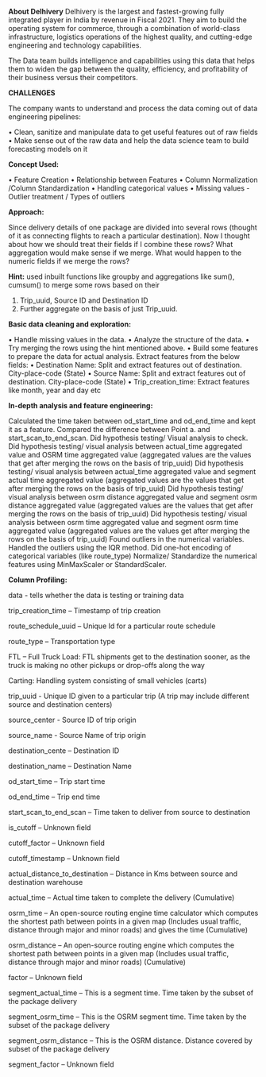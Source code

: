 **About Delhivery**
Delhivery is the largest and fastest-growing fully integrated player in India by revenue in Fiscal 2021. 
They aim to build the operating system for commerce, through a combination of world-class infrastructure, 
logistics operations of the highest quality, and cutting-edge engineering and technology capabilities.

The Data team builds intelligence and capabilities using this data that helps them to widen the gap between the quality, 
efficiency, and profitability of their business versus their competitors.


**CHALLENGES**

The company wants to understand and process the data coming out of data engineering pipelines:

• Clean, sanitize and manipulate data to get useful features out of raw fields
• Make sense out of the raw data and help the data science team to build forecasting models on it


**Concept Used:**

• Feature Creation
• Relationship between Features
• Column Normalization /Column Standardization
• Handling categorical values
• Missing values - Outlier treatment / Types of outliers


**Approach:**

Since delivery details of one package are divided into several rows (thought of it as connecting flights to reach a particular destination). 
Now I thought about how we should treat their fields if I combine these rows? What aggregation would make sense if we merge. 
What would happen to the numeric fields if we merge the rows?

**Hint:** used inbuilt functions like groupby and aggregations like sum(), cumsum() to merge some rows based on their 
1. Trip_uuid, Source ID and Destination ID
2. Further aggregate on the basis of just Trip_uuid.


**Basic data cleaning and exploration:**

• Handle missing values in the data.
• Analyze the structure of the data.
• Try merging the rows using the hint mentioned above.
• Build some features to prepare the data for actual analysis. Extract features from the below fields:
• Destination Name: Split and extract features out of destination. City-place-code (State)
• Source Name: Split and extract features out of destination. City-place-code (State)
• Trip_creation_time: Extract features like month, year and day etc


**In-depth analysis and feature engineering:**

Calculated the time taken between od_start_time and od_end_time and kept it as a feature.
Compared the difference between Point a. and start_scan_to_end_scan. Did hypothesis testing/ Visual analysis to check.
Did hypothesis testing/ visual analysis between actual_time aggregated value and OSRM time aggregated value (aggregated values are the values that get after merging the rows on the basis of trip_uuid)
Did hypothesis testing/ visual analysis between actual_time aggregated value and segment actual time aggregated value (aggregated values are the values that get after merging the rows on the basis of trip_uuid)
Did hypothesis testing/ visual analysis between osrm distance aggregated value and segment osrm distance aggregated value (aggregated values are the values that get after merging the rows on the basis of trip_uuid)
Did hypothesis testing/ visual analysis between osrm time aggregated value and segment osrm time aggregated value (aggregated values are the values get after merging the rows on the basis of trip_uuid)
Found outliers in the numerical variables.
Handled the outliers using the IQR method.
Did one-hot encoding of categorical variables (like route_type)
Normalize/ Standardize the numerical features using MinMaxScaler or StandardScaler.


**Column Profiling:**

data - tells whether the data is testing or training data

trip_creation_time – Timestamp of trip creation

route_schedule_uuid – Unique Id for a particular route schedule

route_type – Transportation type 

FTL – Full Truck Load: FTL shipments get to the destination sooner, as the truck is making no other pickups or drop-offs along the way

Carting: Handling system consisting of small vehicles (carts)

trip_uuid - Unique ID given to a particular trip (A trip may include different source and destination centers)

source_center - Source ID of trip origin

source_name - Source Name of trip origin

destination_cente – Destination ID

destination_name – Destination Name

od_start_time – Trip start time

od_end_time – Trip end time

start_scan_to_end_scan – Time taken to deliver from source to destination

is_cutoff – Unknown field

cutoff_factor – Unknown field

cutoff_timestamp – Unknown field

actual_distance_to_destination – Distance in Kms between source and destination warehouse

actual_time – Actual time taken to complete the delivery (Cumulative)

osrm_time – An open-source routing engine time calculator which computes the shortest path 
between points in a given map (Includes usual traffic, distance through major and minor roads) and gives the time (Cumulative)

osrm_distance – An open-source routing engine which computes the shortest path between points in a given map (Includes usual traffic, distance through major and minor roads) (Cumulative)

factor – Unknown field

segment_actual_time – This is a segment time. Time taken by the subset of the package delivery

segment_osrm_time – This is the OSRM segment time. Time taken by the subset of the package delivery

segment_osrm_distance – This is the OSRM distance. Distance covered by subset of the package delivery

segment_factor – Unknown field
